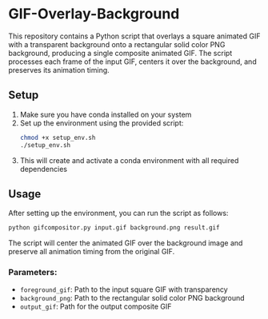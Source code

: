 # GIF-Overlay-Background
This repository contains a Python script that overlays a square animated GIF with a transparent background onto a rectangular solid color PNG background, producing a single composite animated GIF. The script processes each frame of the input GIF, centers it over the background, and preserves its animation timing.

## Setup
1. Make sure you have conda installed on your system
2. Set up the environment using the provided script:
   ```bash
   chmod +x setup_env.sh
   ./setup_env.sh
   ```
3. This will create and activate a conda environment with all required dependencies

## Usage
After setting up the environment, you can run the script as follows:

```bash
python gifcompositor.py input.gif background.png result.gif
```

The script will center the animated GIF over the background image and preserve all animation timing from the original GIF.

### Parameters:
- `foreground_gif`: Path to the input square GIF with transparency
- `background_png`: Path to the rectangular solid color PNG background
- `output_gif`: Path for the output composite GIF
